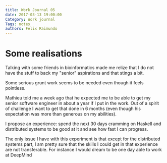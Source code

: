 ```yaml
---
title: Work Journal 05
date: 2017-03-13 19:00:00
Category: Work journal
Tags: notes
authors: Felix Raimundo
---
```


# Some realisations

Talking with some friends in bioinformatics made me relize that I do not
have the stuff to back my "senior" aspirations and that stings a bit.

Some serious grunt work seems to be needed even though it feels pointless.

Mathieu told me a week ago that he expected me to be able to get my senior
software engineer in about a year if I put in the work. Out of a spirit of
challenge I want to get that done in 6 months (even though his expectation was
more than generous on my abilities).

I propose an experience: spend the next 30 days cramming on Haskell and distributed
systems to be good at it and see how fast I can progress.

The only issue I have with this experiment is that except for the distributed systems
part, I am pretty sure that the skills I could get in that experience are not transferable.
For instance I would dream to be one day able to work at DeepMind
